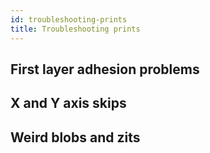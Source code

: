 ```yaml
---
id: troubleshooting-prints
title: Troubleshooting prints
---
```


## First layer adhesion problems

## X and Y axis skips

## Weird blobs and zits
